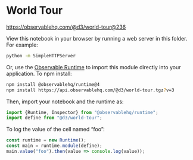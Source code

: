 # World Tour

https://observablehq.com/@d3/world-tour@236

View this notebook in your browser by running a web server in this folder. For
example:

~~~sh
python -m SimpleHTTPServer
~~~

Or, use the [Observable Runtime](https://github.com/observablehq/runtime) to
import this module directly into your application. To npm install:

~~~sh
npm install @observablehq/runtime@4
npm install https://api.observablehq.com/@d3/world-tour.tgz?v=3
~~~

Then, import your notebook and the runtime as:

~~~js
import {Runtime, Inspector} from "@observablehq/runtime";
import define from "@d3/world-tour";
~~~

To log the value of the cell named “foo”:

~~~js
const runtime = new Runtime();
const main = runtime.module(define);
main.value("foo").then(value => console.log(value));
~~~
